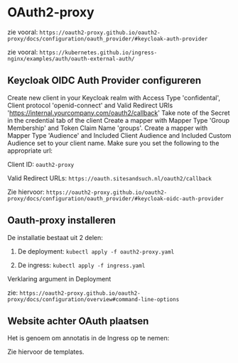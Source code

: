 # OAuth2-proxy

zie vooral: `https://oauth2-proxy.github.io/oauth2-proxy/docs/configuration/oauth_provider/#keycloak-auth-provider`

zie vooral: `https://kubernetes.github.io/ingress-nginx/examples/auth/oauth-external-auth/`

## Keycloak OIDC Auth Provider configureren

Create new client in your Keycloak realm with Access Type 'confidental', Client protocol 'openid-connect' and Valid Redirect URIs 'https://internal.yourcompany.com/oauth2/callback'
Take note of the Secret in the credential tab of the client
Create a mapper with Mapper Type 'Group Membership' and Token Claim Name 'groups'.
Create a mapper with Mapper Type 'Audience' and Included Client Audience and Included Custom Audience set to your client name.
Make sure you set the following to the appropriate url:

Client ID: `oauth2-proxy`

Valid Redirect URLs: `https://oauth.sitesandsuch.nl/oauth2/callback`

Zie hiervoor: `https://oauth2-proxy.github.io/oauth2-proxy/docs/configuration/oauth_provider/#keycloak-oidc-auth-provider`

## Oauth-proxy installeren

De installatie bestaat uit 2 delen:
1. De deployment: `kubectl apply -f oauth2-proxy.yaml`

2. De ingress: `kubectl apply -f ingress.yaml`

Verklaring argument in Deployment

zie: `https://oauth2-proxy.github.io/oauth2-proxy/docs/configuration/overview#command-line-options`

## Website achter OAuth plaatsen

Het is genoem om annotatis in de Ingress op te nemen:

Zie hiervoor de templates.
